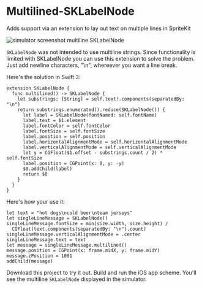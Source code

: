 # Multilined-SKLabelNode
Adds support via an extension to lay out text on multiple lines in SpriteKit

![simulator screenshot multiline SKLabelNode](http://i.imgur.com/7TmCORE.png)

`SKLabelNode` was not intended to use multiline strings. Since functionality is limited with SKLabelNode you can use this extension to solve the problem. Just add newline characters, "\n", whereever you want a line break.

Here's the solution in Swift 3:

    extension SKLabelNode {
      func multilined() -> SKLabelNode {
        let substrings: [String] = self.text!.components(separatedBy: "\n")
        return substrings.enumerated().reduce(SKLabelNode()) {
          let label = SKLabelNode(fontNamed: self.fontName)
          label.text = $1.element
          label.fontColor = self.fontColor
          label.fontSize = self.fontSize
          label.position = self.position
          label.horizontalAlignmentMode = self.horizontalAlignmentMode
          label.verticalAlignmentMode = self.verticalAlignmentMode
          let y = CGFloat($1.offset - substrings.count / 2) * self.fontSize
          label.position = CGPoint(x: 0, y: -y)
          $0.addChild(label)
          return $0
        }
      }
    }

Here's how your use it:

    let text = "hot dogs\ncold beer\nteam jerseys"
    let singleLineMessage = SKLabelNode()
    singleLineMessage.fontSize = min(size.width, size.height) /
      CGFloat(text.components(separatedBy: "\n").count)
    singleLineMessage.verticalAlignmentMode = .center
    singleLineMessage.text = text
    let message = singleLineMessage.multilined()
    message.position = CGPoint(x: frame.midX, y: frame.midY)
    message.zPosition = 1001
    addChild(message)
    
Download this project to try it out. Build and run the iOS app scheme. You'll see the multiline `SKLabelNode` displayed in the simulator.
